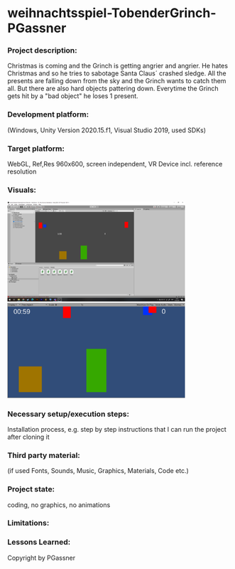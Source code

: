 # weihnachtsspiel-TobenderGrinch-PGassner

### Project description: 
Christmas is coming and the Grinch is getting angrier and angrier. He hates Christmas and so he tries to sabotage Santa Claus´ crashed sledge. All the presents are falling down from the sky and the Grinch wants to catch them all. But there are also hard objects pattering down. Everytime the Grinch gets hit by a "bad object" he loses 1 present.

### Development platform: 
(Windows, Unity Version 2020.15.f1, Visual Studio 2019, used SDKs)

### Target platform: 
WebGL, Ref,Res 960x600, screen independent, VR Device incl. reference resolution 

### Visuals: 
<div>
    <img src="./Screenshots/ProjectWindow.PNG" width="400">
    <img src="./Screenshots/Game.PNG" width="400">
</div>

### Necessary setup/execution steps: 
Installation process, e.g. step by step instructions that I can run the project after cloning it

### Third party material: 
(if used Fonts, Sounds, Music, Graphics, Materials, Code etc.)

### Project state: 
coding, no graphics, no animations

### Limitations: 

### Lessons Learned: 

Copyright by PGassner
